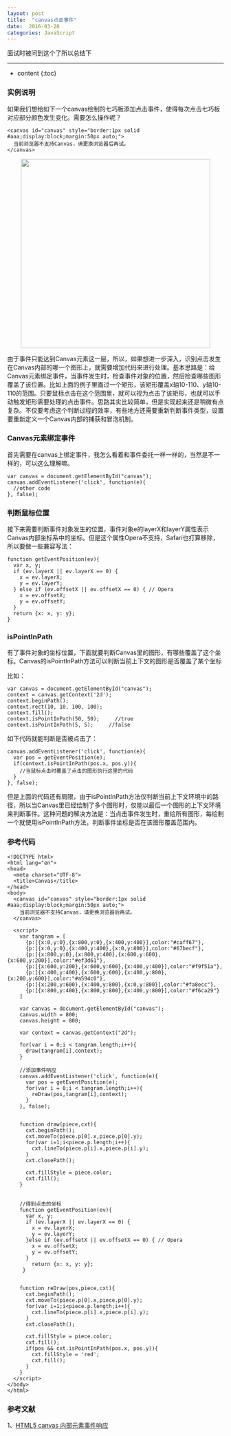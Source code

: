 ```yaml
---
layout: post
title:  "canvas点击事件"
date:  2016-03-28
categories: JavaScript
---
```


面试时被问到这个了所以总结下

---

* content
{:toc}



### 实例说明

如果我们想给如下一个canvas绘制的七巧板添加点击事件，使得每次点击七巧板对应部分颜色发生变化。需要怎么操作呢？

	<canvas id="canvas" style="border:1px solid #aaa;display:block;margin:50px auto;">
	  当前浏览器不支持Canvas，请更换浏览器后再试。
	</canvas>

<div style="text-align:center;">
	<img src="{{ site.url }}/assets/canvas-click/t.png" style="width:440px;height:440px">
</div>

由于事件只能达到Canvas元素这一层，所以，如果想进一步深入，识别点击发生在Canvas内部的哪一个图形上，就需要增加代码来进行处理。基本思路是：给Canvas元素绑定事件，当事件发生时，检查事件对象的位置，然后检查哪些图形覆盖了该位置。比如上面的例子里画过一个矩形，该矩形覆盖x轴10-110、y轴10-110的范围。只要鼠标点击在这个范围里，就可以视为点击了该矩形，也就可以手动触发矩形需要处理的点击事件。思路其实比较简单，但是实现起来还是稍微有点复杂。不仅要考虑这个判断过程的效率，有些地方还需要重新判断事件类型，设置要重新定义一个Canvas内部的捕获和冒泡机制。


### Canvas元素绑定事件

首先需要在canvas上绑定事件，我怎么看着和事件委托一样一样的，当然是不一样的，可以这么理解嘛。

	var canvas = document.getElementById("canvas");
	canvas.addEventListener('click', function(e){  
	  //other code
    }, false);

### 判断鼠标位置

接下来需要判断事件对象发生的位置，事件对象e的layerX和layerY属性表示Canvas内部坐标系中的坐标。但是这个属性Opera不支持，Safari也打算移除，所以要做一些兼容写法：

	function getEventPosition(ev){
	  var x, y;
	  if (ev.layerX || ev.layerX == 0) {
	    x = ev.layerX;
	    y = ev.layerY;
	  } else if (ev.offsetX || ev.offsetX == 0) { // Opera
	    x = ev.offsetX;
	    y = ev.offsetY;
	  }
	  return {x: x, y: y};
	}

### isPointInPath

有了事件对象的坐标位置，下面就要判断Canvas里的图形，有哪些覆盖了这个坐标。Canvas的isPointInPath方法可以判断当前上下文的图形是否覆盖了某个坐标

比如：

	var canvas = document.getElementById("canvas"); 
	context = canvas.getContext('2d');  
	context.beginPath();  
	context.rect(10, 10, 100, 100);  
	context.fill();  
	context.isPointInPath(50, 50);     //true  
	context.isPointInPath(5, 5);     //false  

如下代码就能判断是否被点击了：

	canvas.addEventListener('click', function(e){  
	  var pos = getEventPosition(e);  
	  if(context.isPointInPath(pos.x, pos.y)){  
	    //当鼠标点击时覆盖了点击的图形执行这里的代码  
	  }  
	}, false);

但是上面的代码还有局限，由于isPointInPath方法仅判断当前上下文环境中的路径，所以当Canvas里已经绘制了多个图形时，仅能以最后一个图形的上下文环境来判断事件。这种问题的解决方法是：当点击事件发生时，重绘所有图形，每绘制一个就使用isPointInPath方法，判断事件坐标是否在该图形覆盖范围内。

### 参考代码

	<!DOCTYPE html>
	<html lang="en">
	<head>
	  <meta charset="UTF-8">
	  <title>Canvas</title>
	</head>
	<body>
	  <canvas id="canvas" style="border:1px solid #aaa;display:block;margin:50px auto;">
		当前浏览器不支持Canvas，请更换浏览器后再试。
	  </canvas>
	
	  <script>
		var tangram = [
		  {p:[{x:0,y:0},{x:800,y:0},{x:400,y:400}],color:"#caff67"},
		  {p:[{x:0,y:0},{x:400,y:400},{x:0,y:800}],color:"#67becf"},
		  {p:[{x:800,y:0},{x:800,y:400},{x:600,y:600},{x:600,y:200}],color:"#ef3d61"},
		  {p:[{x:600,y:200},{x:600,y:600},{x:400,y:400}],color:"#f9f51a"},
		  {p:[{x:400,y:400},{x:600,y:600},{x:400,y:800},{x:200,y:600}],color:"#a594c0"},
		  {p:[{x:200,y:600},{x:400,y:800},{x:0,y:800}],color:"#fa8ecc"},
		  {p:[{x:800,y:400},{x:800,y:800},{x:400,y:800}],color:"#f6ca29"}
		]
	
		var canvas = document.getElementById("canvas");
		canvas.width = 800;
		canvas.height = 800;
	
		var context = canvas.getContext("2d");
	
		for(var i = 0;i < tangram.length;i++){
		  draw(tangram[i],context);
		}
	
		//添加事件响应  
		canvas.addEventListener('click', function(e){  
		  var pos = getEventPosition(e); 
		  for(var i = 0;i < tangram.length;i++){
		    reDraw(pos,tangram[i],context); 
		  } 
		}, false); 
	
	
		function draw(piece,cxt){
		  cxt.beginPath();
		  cxt.moveTo(piece.p[0].x,piece.p[0].y);
		  for(var i=1;i<piece.p.length;i++){
		    cxt.lineTo(piece.p[i].x,piece.p[i].y);
		  }
		  cxt.closePath();
	
		  cxt.fillStyle = piece.color;
		  cxt.fill();
		}
	
	
		//得到点击的坐标  
		function getEventPosition(ev){  
		  var x, y;  
		  if (ev.layerX || ev.layerX == 0) {  
		    x = ev.layerX;  
		    y = ev.layerY;  
		  }else if (ev.offsetX || ev.offsetX == 0) { // Opera  
		    x = ev.offsetX;  
		    y = ev.offsetY;  
		  }  
		    return {x: x, y: y};  
		 }
	
	
		function reDraw(pos,piece,cxt){
		  cxt.beginPath();
		  cxt.moveTo(piece.p[0].x,piece.p[0].y);
		  for(var i=1;i<piece.p.length;i++){
		    cxt.lineTo(piece.p[i].x,piece.p[i].y);
		  }
		  cxt.closePath();
	
		  cxt.fillStyle = piece.color;
		  cxt.fill();
		  if(pos && cxt.isPointInPath(pos.x, pos.y)){
		    cxt.fillStyle = 'red';
		    cxt.fill();
		  } 
		}
	  </script>
	</body>
	</html> 
	

### 参考文献

1、[HTML5 canvas 内部元素事件响应](http://bz5811.iteye.com/blog/1908172)

	